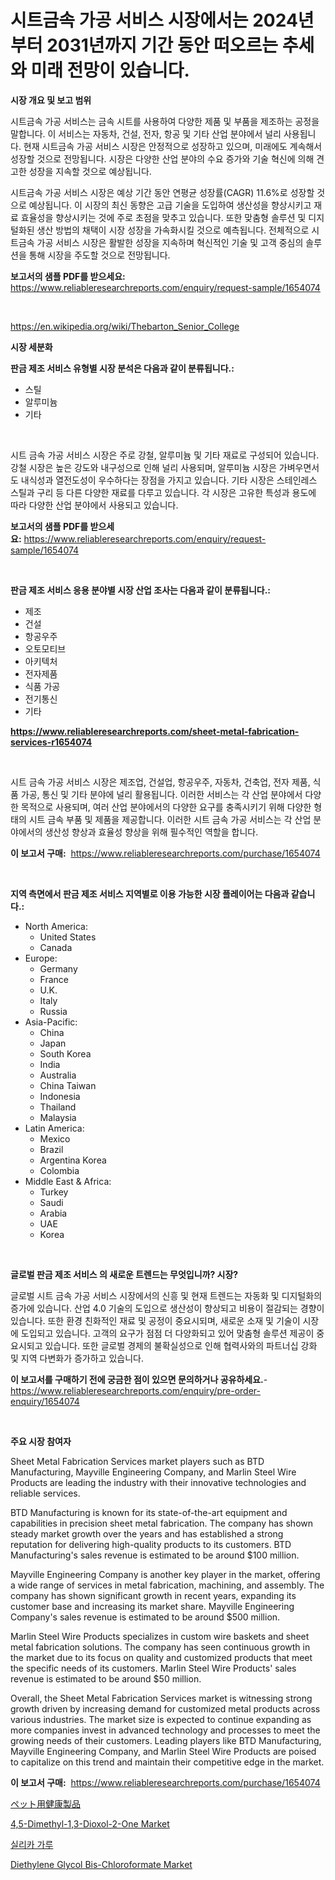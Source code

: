 <p><h1>시트금속 가공 서비스 시장에서는 2024년부터 2031년까지 기간 동안 떠오르는 추세와 미래 전망이 있습니다.</h1></p><p><strong>시장 개요 및 보고 범위</strong></p>
<p><p>시트금속 가공 서비스는 금속 시트를 사용하여 다양한 제품 및 부품을 제조하는 공정을 말합니다. 이 서비스는 자동차, 건설, 전자, 항공 및 기타 산업 분야에서 널리 사용됩니다. 현재 시트금속 가공 서비스 시장은 안정적으로 성장하고 있으며, 미래에도 계속해서 성장할 것으로 전망됩니다. 시장은 다양한 산업 분야의 수요 증가와 기술 혁신에 의해 견고한 성장을 지속할 것으로 예상됩니다.</p><p>시트금속 가공 서비스 시장은 예상 기간 동안 연평균 성장률(CAGR) 11.6%로 성장할 것으로 예상됩니다. 이 시장의 최신 동향은 고급 기술을 도입하여 생산성을 향상시키고 재료 효율성을 향상시키는 것에 주로 초점을 맞추고 있습니다. 또한 맞춤형 솔루션 및 디지털화된 생산 방법의 채택이 시장 성장을 가속화시킬 것으로 예측됩니다. 전체적으로 시트금속 가공 서비스 시장은 활발한 성장을 지속하며 혁신적인 기술 및 고객 중심의 솔루션을 통해 시장을 주도할 것으로 전망됩니다.</p></p>
<p><strong>보고서의 샘플 PDF를 받으세요:</strong> <a href="https://www.reliableresearchreports.com/enquiry/request-sample/1654074">https://www.reliableresearchreports.com/enquiry/request-sample/1654074</a></p>
<p>&nbsp;</p>
<p><a href="https://en.wikipedia.org/wiki/Thebarton_Senior_College">https://en.wikipedia.org/wiki/Thebarton_Senior_College</a></p>
<p><strong>시장 세분화</strong></p>
<p><strong>판금 제조 서비스 유형별 시장 분석은 다음과 같이 분류됩니다.:</strong></p>
<p><ul><li>스틸</li><li>알루미늄</li><li>기타</li></ul></p>
<p>&nbsp;</p>
<p><p>시트 금속 가공 서비스 시장은 주로 강철, 알루미늄 및 기타 재료로 구성되어 있습니다. 강철 시장은 높은 강도와 내구성으로 인해 널리 사용되며, 알루미늄 시장은 가벼우면서도 내식성과 열전도성이 우수하다는 장점을 가지고 있습니다. 기타 시장은 스테인레스 스틸과 구리 등 다른 다양한 재료를 다루고 있습니다. 각 시장은 고유한 특성과 용도에 따라 다양한 산업 분야에서 사용되고 있습니다.</p></p>
<p><strong>보고서의 샘플 PDF를 받으세요:</strong>&nbsp;<a href="https://www.reliableresearchreports.com/enquiry/request-sample/1654074">https://www.reliableresearchreports.com/enquiry/request-sample/1654074</a></p>
<p>&nbsp;</p>
<p><strong> 판금 제조 서비스 응용 분야별 시장 산업 조사는 다음과 같이 분류됩니다.:</strong></p>
<p><ul><li>제조</li><li>건설</li><li>항공우주</li><li>오토모티브</li><li>아키텍처</li><li>전자제품</li><li>식품 가공</li><li>전기통신</li><li>기타</li></ul></p>
<p><strong><a href="https://www.reliableresearchreports.com/sheet-metal-fabrication-services-r1654074">https://www.reliableresearchreports.com/sheet-metal-fabrication-services-r1654074</a></strong></p>
<p>&nbsp;</p>
<p><p>시트 금속 가공 서비스 시장은 제조업, 건설업, 항공우주, 자동차, 건축업, 전자 제품, 식품 가공, 통신 및 기타 분야에 널리 활용됩니다. 이러한 서비스는 각 산업 분야에서 다양한 목적으로 사용되며, 여러 산업 분야에서의 다양한 요구를 충족시키기 위해 다양한 형태의 시트 금속 부품 및 제품을 제공합니다. 이러한 시트 금속 가공 서비스는 각 산업 분야에서의 생산성 향상과 효율성 향상을 위해 필수적인 역할을 합니다.</p></p>
<p><strong>이 보고서 구매:</strong>&nbsp; <a href="https://www.reliableresearchreports.com/purchase/1654074">https://www.reliableresearchreports.com/purchase/1654074</a></p>
<p>&nbsp;</p>
<p><strong>지역 측면에서 판금 제조 서비스 지역별로 이용 가능한 시장 플레이어는 다음과 같습니다.:</strong></p>
<p><ul>
    <li>
        North America:
        <ul>
            <li>United States</li>
            <li>Canada</li>
        </ul>
    </li>
    <li>
        Europe:
        <ul>
            <li>Germany</li>
            <li>France</li>
            <li>U.K.</li>
            <li>Italy</li>
            <li>Russia</li>
        </ul>
    </li>
    <li>
        Asia-Pacific:
        <ul>
            <li>China</li>
            <li>Japan</li>
            <li>South Korea</li>
            <li>India</li>
            <li>Australia</li>
            <li>China Taiwan</li>
            <li>Indonesia</li>
            <li>Thailand</li>
            <li>Malaysia</li>
        </ul>
    </li>
    <li>
        Latin America:
        <ul>
            <li>Mexico</li>
            <li>Brazil</li>
            <li>Argentina Korea</li>
            <li>Colombia</li>
        </ul>
    </li>
    <li>
        Middle East & Africa:
        <ul>
            <li>Turkey</li>
            <li>Saudi</li>
            <li>Arabia</li>
            <li>UAE</li>
            <li>Korea</li>
        </ul>
    </li>
    </ul></p>
<p>&nbsp;</p>
<p><strong>글로벌 판금 제조 서비스 의 새로운 트렌드는 무엇입니까? 시장?</strong></p>
<p><p>글로벌 시트 금속 가공 서비스 시장에서의 신흥 및 현재 트렌드는 자동화 및 디지털화의 증가에 있습니다. 산업 4.0 기술의 도입으로 생산성이 향상되고 비용이 절감되는 경향이 있습니다. 또한 환경 친화적인 재료 및 공정이 중요시되며, 새로운 소재 및 기술이 시장에 도입되고 있습니다. 고객의 요구가 점점 더 다양화되고 있어 맞춤형 솔루션 제공이 중요시되고 있습니다. 또한 글로벌 경제의 불확실성으로 인해 협력사와의 파트너십 강화 및 지역 다변화가 증가하고 있습니다.</p></p>
<p><strong>이 보고서를 구매하기 전에 궁금한 점이 있으면 문의하거나 공유하세요.</strong>- <a href="https://www.reliableresearchreports.com/enquiry/pre-order-enquiry/1654074">https://www.reliableresearchreports.com/enquiry/pre-order-enquiry/1654074</a></p>
<p>&nbsp;</p>
<p><strong>주요 시장 참여자</strong></p>
<p><p>Sheet Metal Fabrication Services market players such as BTD Manufacturing, Mayville Engineering Company, and Marlin Steel Wire Products are leading the industry with their innovative technologies and reliable services. </p><p>BTD Manufacturing is known for its state-of-the-art equipment and capabilities in precision sheet metal fabrication. The company has shown steady market growth over the years and has established a strong reputation for delivering high-quality products to its customers. BTD Manufacturing's sales revenue is estimated to be around $100 million.</p><p>Mayville Engineering Company is another key player in the market, offering a wide range of services in metal fabrication, machining, and assembly. The company has shown significant growth in recent years, expanding its customer base and increasing its market share. Mayville Engineering Company's sales revenue is estimated to be around $500 million.</p><p>Marlin Steel Wire Products specializes in custom wire baskets and sheet metal fabrication solutions. The company has seen continuous growth in the market due to its focus on quality and customized products that meet the specific needs of its customers. Marlin Steel Wire Products' sales revenue is estimated to be around $50 million.</p><p>Overall, the Sheet Metal Fabrication Services market is witnessing strong growth driven by increasing demand for customized metal products across various industries. The market size is expected to continue expanding as more companies invest in advanced technology and processes to meet the growing needs of their customers. Leading players like BTD Manufacturing, Mayville Engineering Company, and Marlin Steel Wire Products are poised to capitalize on this trend and maintain their competitive edge in the market.</p></p>
<p><strong>이 보고서 구매:</strong>&nbsp;&nbsp;<a href="https://www.reliableresearchreports.com/purchase/1654074">https://www.reliableresearchreports.com/purchase/1654074</a></p>
<p><p><a href="https://github.com/DanykaKilback/Market-Research-Report-List-2/blob/main/98869776419.md">ペット用健康製品</a></p><p><a href="https://github.com/dancokkoe288/Market-Research-Report-List-1/blob/main/45-dimethyl-13-dioxol-2-one-market.md">4,5-Dimethyl-1,3-Dioxol-2-One Market</a></p><p><a href="https://github.com/LuckeyCorbin/Market-Research-Report-List-1/blob/main/565717111044.md">실리카 가루</a></p><p><a href="https://github.com/kumertitash/Market-Research-Report-List-1/blob/main/diethylene-glycol-bis-chloroformate-market.md">Diethylene Glycol Bis-Chloroformate Market</a></p></p>